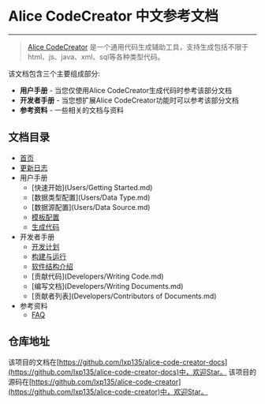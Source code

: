 # Alice CodeCreator 中文参考文档
---

> [Alice CodeCreator](http://creator.liuxp.me) 是一个通用代码生成辅助工具，支持生成包括不限于html、js、java、xml、sql等各种类型代码。

该文档包含三个主要组成部分:

* **用户手册** - 当您仅使用Alice CodeCreator生成代码时参考该部分文档
* **开发者手册** - 当您想扩展Alice CodeCreator功能时可以参考该部分文档
* **参考资料** - 一些相关的文档与资料

## 文档目录

* [首页](index.md)
* [更新日志](released.md)
* 用户手册
    - [快速开始](Users/Getting Started.md)
    - [数据类型配置](Users/Data Type.md)
    - [数据源配置](Users/Data Source.md)
    - [模板配置](Users/Template.md)
    - [生成代码](Users/Generator.md)
* 开发者手册
    - [开发计划](Developers/Plan.md)
    - [构建与运行](Developers/Building.md)
    - [软件结构介绍](Developers/Framework.md)
    - [贡献代码](Developers/Writing Code.md)
    - [编写文档](Developers/Writing Documents.md)
    - [贡献者列表](Developers/Contributors of Documents.md)
* 参考资料
    - [FAQ](References/FAQ.md)
    
## 仓库地址

该项目的文档在[https://github.com/lxp135/alice-code-creator-docs](https://github.com/lxp135/alice-code-creator-docs)中，欢迎Star。
该项目的源码在[https://github.com/lxp135/alice-code-creator](https://github.com/lxp135/alice-code-creator)中，欢迎Star。